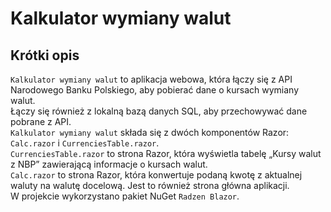 # Kalkulator wymiany walut
## Krótki opis
`Kalkulator wymiany walut` to aplikacja webowa, która łączy się z API Narodowego Banku Polskiego, aby pobierać dane o kursach wymiany walut.  
Łączy się również z lokalną bazą danych SQL, aby przechowywać dane pobrane z API.  
`Kalkulator wymiany walut` składa się z dwóch komponentów Razor: `Calc.razor` i `CurrenciesTable.razor`.  
`CurrenciesTable.razor` to strona Razor, która wyświetla tabelę „Kursy walut z NBP” zawierającą informacje o kursach walut.  
`Calc.razor` to strona Razor, która konwertuje podaną kwotę z aktualnej waluty na walutę docelową. Jest to również strona główna aplikacji.  
W projekcie wykorzystano pakiet NuGet `Radzen Blazor`.
